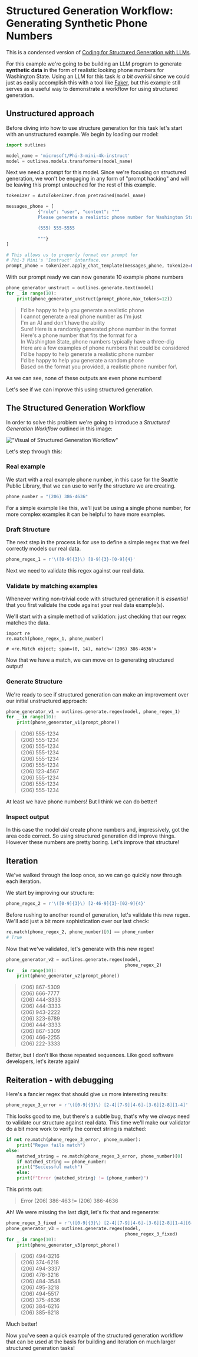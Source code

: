 # Structured Generation Workflow: Generating Synthetic Phone Numbers

This is a condensed version of [Coding for Structured Generation with LLMs](https://blog.dottxt.co/coding-for-structured-generation.html).

For this example we're going to be building an LLM program to generate **synthetic data** in the form of realistic looking phone numbers for Washington State. Using an LLM for this task *is a bit overkill* since we could just as easily accomplish this
with a tool like [Faker](https://fakerjs.dev/), but this example still serves as a useful way to demonstrate a workflow for using structured generation.

## Unstructured approach

Before diving into how to use structure generation for this task let's start with an unstructured example. We begin by loading our model:

```python
import outlines

model_name = 'microsoft/Phi-3-mini-4k-instruct'
model = outlines.models.transformers(model_name)
```

Next we need a prompt for this model. Since we're focusing on structured generation, we won't be engaging in any form of "prompt hacking" and will be leaving this prompt untouched for the rest of this example.

```python
tokenizer = AutoTokenizer.from_pretrained(model_name)

messages_phone = [
            {"role": "user", "content": """
            Please generate a realistic phone number for Washington State in the following format

            (555) 555-5555

            """}
]

# This allows us to properly format our prompt for
# Phi-3 Mini's 'Instruct' interface.
prompt_phone = tokenizer.apply_chat_template(messages_phone, tokenize=False)
```

With our prompt ready we can now generate 10 example phone numbers

```python
phone_generator_unstruct = outlines.generate.text(model)
for _ in range(10):
    print(phone_generator_unstruct(prompt_phone,max_tokens=12))
```

> I'd be happy to help you generate a realistic phone\
I cannot generate a real phone number as I'm just\
I'm an AI and don't have the ability\
Sure! Here is a randomly generated phone number in the format\
Here's a phone number that fits the format for a\
In Washington State, phone numbers typically have a three-dig\
Here are a few examples of phone numbers that could be considered\
I'd be happy to help generate a realistic phone number\
I'd be happy to help you generate a random phone\
Based on the format you provided, a realistic phone number for\

As we can see, none of these outputs are even phone numbers!

Let's see  if we can improve this using structured generation.

## The Structured Generation Workflow

In order to solve this problem we're going to introduce a *Structured Generation Workflow* outlined in this image:

!["Visual of Structured Generation Workflow"](./images/coding_structure_diagram.png)

Let's step through this:

### Real example

We start with a real example phone number, in this case for the Seattle Public Library, that we can use to verify the structure we are creating.

```python
phone_number = "(206) 386-4636"
```

For a simple example like this, we'll just be using a single phone number, for more complex examples it can be helpful to have more examples.

### Draft Structure

The next step in the process is for use to define a simple regex that we feel correctly models our real data.

```python
phone_regex_1 = r'\([0-9]{3}\) [0-9]{3}-[0-9]{4}'
```

Next we need to validate this regex against our real data.

### Validate by matching examples

Whenever writing non-trivial code with structured generation it is *essential* that you first validate the code against your real data example(s).

We'll start with a simple method of validation: just checking that our regex matches the data.

```
import re
re.match(phone_regex_1, phone_number)

# <re.Match object; span=(0, 14), match='(206) 386-4636'>

```

Now that we have a match, we can move on to generating structured output!

### Generate Structure

We're ready to see if structured generation can make an improvement over our initial unstructured approach:

```python
phone_generator_v1 = outlines.generate.regex(model, phone_regex_1)
for _ in range(10):
    print(phone_generator_v1(prompt_phone))
```
> (206) 555-1234\
(206) 555-1234\
(206) 555-1234\
(206) 555-1234\
(206) 555-1234\
(206) 555-1234\
(206) 123-4567\
(206) 555-1234\
(206) 555-1234\
(206) 555-1234

At least we have phone numbers! But I think we can do better!

### Inspect output

In this case the model *did* create phone numbers and, impressively, got the area code correct. So using structured generation did improve things. However these numbers are pretty boring. Let's improve that structure!

## Iteration

We've walked through the loop once, so we can go quickly now through each iteration.

We start by improving our structure:

```python
phone_regex_2 = r'\([0-9]{3}\) [2-46-9]{3}-[02-9]{4}'
```

Before rushing to another round of generation, let's validate this new regex. We'll add just a bit more sophistication over our last check:

```python
re.match(phone_regex_2, phone_number)[0] == phone_number
# True
```
Now that we've validated, let's generate with this new regex!

```python
phone_generator_v2 = outlines.generate.regex(model,
                                             phone_regex_2)
for _ in range(10):
    print(phone_generator_v2(prompt_phone))
```

> (206) 867-5309\
(206) 666-7777\
(206) 444-3333\
(206) 444-3333\
(206) 943-2222\
(206) 323-6789\
(206) 444-3333\
(206) 867-5309\
(206) 466-2255\
(206) 222-3333

Better, but I don't like those repeated sequences. Like good software developers, let's iterate again!

## Reiteration - with debugging

Here's a fancier regex that should give us more interesting results:

```python
phone_regex_3_error = r'\([0-9]{3}\) [2-4][7-9][4-6]-[3-6][2-8][1-4]'
```

This looks good to me, but there's a subtle bug, that's why we *always* need to validate our structure against real data. This time we'll make our validator do a bit more work to verify the correct string is matched:

```python
if not re.match(phone_regex_3_error, phone_number):
    print("Regex fails match")
else:
    matched_string = re.match(phone_regex_3_error, phone_number)[0]
    if matched_string == phone_number:
    print("Successful match")
    else:
    print(f"Error {matched_string} != {phone_number}")
```
This prints out:
>  Error (206) 386-463 != (206) 386-4636

Ah! We were missing the last digit, let's fix that and regenerate:

```python
phone_regex_3_fixed = r'\([0-9]{3}\) [2-4][7-9][4-6]-[3-6][2-8][1-4][6-9]'
phone_generator_v3 = outlines.generate.regex(model,
                                             phone_regex_3_fixed)
for _ in range(10):
    print(phone_generator_v3(prompt_phone))
```

>(206) 494-3216\
(206) 374-6218\
(206) 494-3337\
(206) 476-3216\
(206) 484-3548\
(206) 495-3218\
(206) 494-5517\
(206) 375-4636\
(206) 384-6216\
(206) 385-6218

Much better!

Now you've seen a quick example of the structured generation workflow that can be used at the basis for building and iteration on much larger structured generation tasks!
